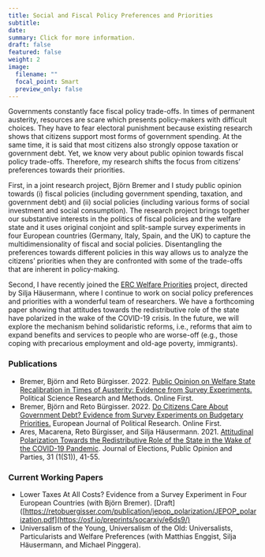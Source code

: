 ```yaml
---
title: Social and Fiscal Policy Preferences and Priorities 
subtitle: 
date: 
summary: Click for more information.
draft: false
featured: false
weight: 2
image:
  filename: ""
  focal_point: Smart
  preview_only: false
---
```


Governments constantly face fiscal policy trade-offs. In times of permanent austerity, resources are scare which presents policy-makers with difficult choices. They have to fear electoral punishment because existing research shows that citizens support most forms of government spending. At the same time, it is said that most citizens also strongly oppose taxation or government debt. Yet, we know very about public opinion towards fiscal policy trade-offs. Therefore, my research shifts the focus from citizens’ preferences towards their priorities.

First, in a joint research project, Björn Bremer and I study public opinion towards (i) fiscal policies (including government spending, taxation, and government debt) and (ii) social policies (including various forms of social investment and social consumption). The research project brings together our substantive interests in the politics of fiscal policies and the welfare state and it uses original conjoint and split-sample survey experiments in four European countries (Germany, Italy, Spain, and the UK) to capture the multidimensionality of fiscal and social policies. Disentangling the preferences towards different policies in this way allows us to analyze the citizens’ priorities when they are confronted with some of the trade-offs that are inherent in policy-making.

Second, I have recently joined the [ERC Welfare Priorities](http://welfarepriorities.eu) project, directed by Silja Häusermann, where I continue to work on social policy preferences and priorities with a wonderful team of researchers. We have a forthcoming paper showing that attitudes towards the redistributive role of the state have polarized in the wake of the COVID-19 crisis. In the future, we will explore the mechanism behind solidaristic reforms, i.e., reforms that aim to expand benefits and services to people who are worse-off (e.g., those coping with precarious employment and old-age poverty, immigrants).   

### Publications

* Bremer, Björn and Reto Bürgisser. 2022. [Public Opinion on Welfare State Recalibration in Times of Austerity: Evidence from Survey Experiments.](https://retobuergisser.com/publication/psrm_recalibration/) Political Science Research and Methods. Online First. 
* Bremer, Björn and Reto Bürgisser. 2022. [Do Citizens Care About Government Debt? Evidence from Survey Experiments on Budgetary Priorities.](https://retobuergisser.com/publication/ejpr_debt/) European Journal of Political Research. Online First.
* Ares, Macarena, Reto Bürgisser, and Silja Häusermann. 2021. [Attitudinal Polarization Towards the Redistributive Role of the State in the Wake of the COVID-19 Pandemic](https://retobuergisser.com/publication/jepop_polarization/JEPOP_polarization.pdf). Journal of Elections, Public Opinion and Parties, 31 (1(S1)), 41-55.

### Current Working Papers

* Lower Taxes At All Costs? Evidence from a Survey Experiment in Four European Countries (with Björn Bremer). [Draft]([https://retobuergisser.com/publication/jepop_polarization/JEPOP_polarization.pdf](https://osf.io/preprints/socarxiv/e6ds9/)
* Universalism of the Young, Universalism of the Old: Universalists, Particularists and Welfare Preferences (with Matthias Enggist, Silja Häusermann, and Michael Pinggera). 

